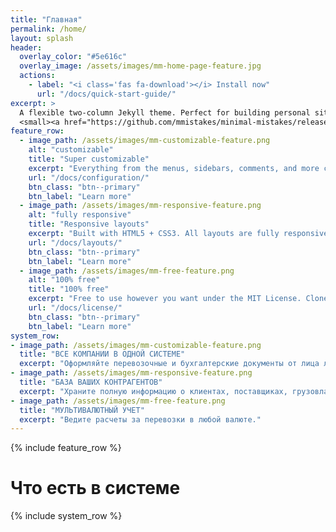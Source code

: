 ```yaml
---
title: "Главная"
permalink: /home/
layout: splash
header:
  overlay_color: "#5e616c"
  overlay_image: /assets/images/mm-home-page-feature.jpg
  actions:
    - label: "<i class='fas fa-download'></i> Install now"
      url: "/docs/quick-start-guide/"
excerpt: >
  A flexible two-column Jekyll theme. Perfect for building personal sites, blogs, and portfolios.<br />
  <small><a href="https://github.com/mmistakes/minimal-mistakes/releases/tag/4.19.3">Latest release v4.19.3</a></small>
feature_row:
  - image_path: /assets/images/mm-customizable-feature.png
    alt: "customizable"
    title: "Super customizable"
    excerpt: "Everything from the menus, sidebars, comments, and more can be configured or set with YAML Front Matter."
    url: "/docs/configuration/"
    btn_class: "btn--primary"
    btn_label: "Learn more"
  - image_path: /assets/images/mm-responsive-feature.png
    alt: "fully responsive"
    title: "Responsive layouts"
    excerpt: "Built with HTML5 + CSS3. All layouts are fully responsive with helpers to augment your content."
    url: "/docs/layouts/"
    btn_class: "btn--primary"
    btn_label: "Learn more"
  - image_path: /assets/images/mm-free-feature.png
    alt: "100% free"
    title: "100% free"
    excerpt: "Free to use however you want under the MIT License. Clone it, fork it, customize it... whatever!"
    url: "/docs/license/"
    btn_class: "btn--primary"
    btn_label: "Learn more"      
system_row:    
- image_path: /assets/images/mm-customizable-feature.png
  title: "ВСЕ КОМПАНИИ В ОДНОЙ СИСТЕМЕ"
  excerpt: "Оформляйте перевозочные и бухгалтерские документы от лица любого из ваших юридических лиц."
- image_path: /assets/images/mm-responsive-feature.png
  title: "БАЗА ВАШИХ КОНТРАГЕНТОВ"
  excerpt: "Храните полную информацию о клиентах, поставщиках, грузовладельцах, складах, собственниках, экспедиторах."
- image_path: /assets/images/mm-free-feature.png
  title: "МУЛЬТИВАЛЮТНЫЙ УЧЕТ"
  excerpt: "Ведите расчеты за перевозки в любой валюте."
---
```


{% include feature_row %}

# Что есть в системе

{% include system_row %}
